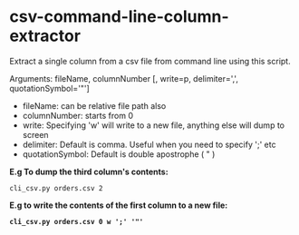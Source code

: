 csv-command-line-column-extractor
=================================

Extract a single column from a csv file from command line using this script.

  Arguments:
   fileName, columnNumber [, write=p, delimiter=',', quotationSymbol='"']  

  - fileName: can be relative file path also
  - columnNumber: starts from 0
  - write: Specifying 'w' will write to a new file, anything else will dump to screen
  - delimiter: Default is comma. Useful when you need to specify ';' etc
  - quotationSymbol: Default is double apostrophe ( " )


<b>E.g To dump the third column's contents:</b>

    cli_csv.py orders.csv 2


<b>E.g to write the contents of the first column to a new file:

    cli_csv.py orders.csv 0 w ';' '"'

  
